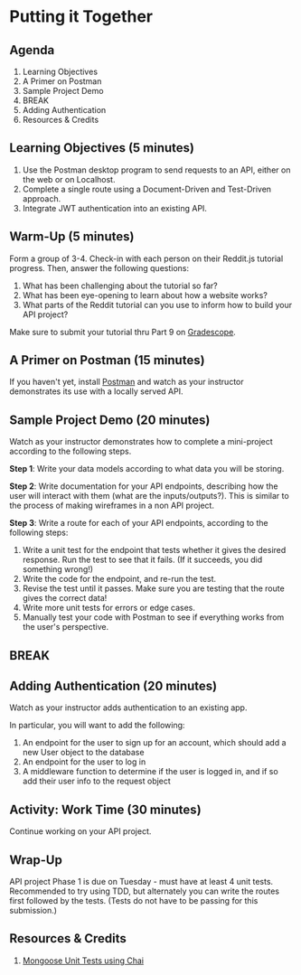 # Putting it Together

## Agenda

1. Learning Objectives
1. A Primer on Postman
1. Sample Project Demo
1. BREAK
1. Adding Authentication
1. Resources & Credits

## Learning Objectives (5 minutes)

1. Use the Postman desktop program to send requests to an API, either on the web or on Localhost.
1. Complete a single route using a Document-Driven and Test-Driven approach.
1. Integrate JWT authentication into an existing API.

## Warm-Up (5 minutes)

Form a group of 3-4. Check-in with each person on their Reddit.js tutorial progress. Then, answer the following questions:

1. What has been challenging about the tutorial so far?
1. What has been eye-opening to learn about how a website works?
1. What parts of the Reddit tutorial can you use to inform how to build your API project?

Make sure to submit your tutorial thru Part 9 on [Gradescope](https://gradescope.com).

## A Primer on Postman (15 minutes)

If you haven't yet, install [Postman](https://www.postman.com/downloads/) and watch as your instructor demonstrates its use with a locally served API.

## Sample Project Demo (20 minutes)

Watch as your instructor demonstrates how to complete a mini-project according to the following steps. 

**Step 1**: Write your data models according to what data you will be storing.

**Step 2**: Write documentation for your API endpoints, describing how the user will interact with them (what are the inputs/outputs?). This is similar to the process of making wireframes in a non API project.

**Step 3**: Write a route for each of your API endpoints, according to the following steps:

1. Write a unit test for the endpoint that tests whether it gives the desired response. Run the test to see that it fails. (If it succeeds, you did something wrong!)
1. Write the code for the endpoint, and re-run the test.
1. Revise the test until it passes. Make sure you are testing that the route gives the correct data!
1. Write more unit tests for errors or edge cases.
1. Manually test your code with Postman to see if everything works from the user's perspective.

## BREAK

## Adding Authentication (20 minutes)

Watch as your instructor adds authentication to an existing app.

In particular, you will want to add the following:

1. An endpoint for the user to sign up for an account, which should add a new User object to the database
1. An endpoint for the user to log in
1. A middleware function to determine if the user is logged in, and if so add their user info to the request object

## Activity: Work Time (30 minutes)

Continue working on your API project.

## Wrap-Up

API project Phase 1 is due on Tuesday - must have at least 4 unit tests. Recommended to try using TDD, but alternately you can write the routes first followed by the tests. (Tests do not have to be passing for this submission.)

## Resources & Credits

1. [Mongoose Unit Tests using Chai](https://medium.com/nongaap/beginners-guide-to-writing-mongodb-mongoose-unit-tests-using-mocha-chai-ab5bdf3d3b1d)